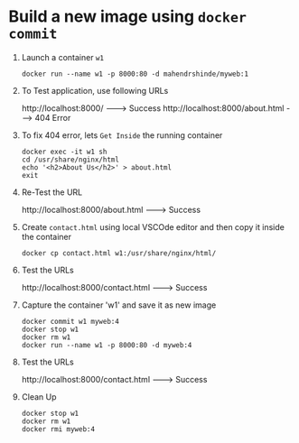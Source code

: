 # Build a new image using `docker commit`

1. Launch a container `w1`

    ```
    docker run --name w1 -p 8000:80 -d mahendrshinde/myweb:1
    ```

1.  To Test application, use following URLs

    http://localhost:8000/              ---> Success
    http://localhost:8000/about.html    ---> 404 Error    


1.  To fix 404 error, lets `Get Inside` the running container

    ```
    docker exec -it w1 sh
    cd /usr/share/nginx/html 
    echo '<h2>About Us</h2>' > about.html
    exit
    ```

1.  Re-Test the URL

    http://localhost:8000/about.html    ---> Success

1.  Create `contact.html` using local VSCOde editor and then copy it inside the container

    ```
    docker cp contact.html w1:/usr/share/nginx/html/
    ```

1.  Test the URLs

    http://localhost:8000/contact.html    ---> Success

1.  Capture the container 'w1' and save it as new image

    ```
    docker commit w1 myweb:4
    docker stop w1
    docker rm w1
    docker run --name w1 -p 8000:80 -d myweb:4
    ```
1.  Test the URLs

    http://localhost:8000/contact.html    ---> Success

1.  Clean Up

    ```
    docker stop w1
    docker rm w1
    docker rmi myweb:4
    ```